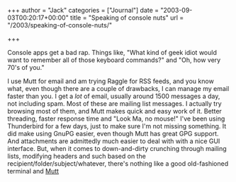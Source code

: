 +++
author = "Jack"
categories = ["Journal"]
date = "2003-09-03T00:20:17+00:00"
title = "Speaking of console nuts"
url = "/2003/speaking-of-console-nuts/"

+++

Console apps get a bad rap. Things like, "What kind of geek idiot would want to remember all of those keyboard commands?" and "Oh, how very 70's of you."

I use Mutt for email and am trying Raggle for RSS feeds, and you know what, even though there are a couple of drawbacks, I can manage my email faster than you. I get a _lot_ of email, usually around 1500 messages a day, not including spam. Most of these are mailing list messages. I actually try browsing most of them, and Mutt makes quick and easy work of it. Better threading, faster response time and "Look Ma, no mouse!" I've been using Thunderbird for a few days, just to make sure I'm not missing something. It did make using GnuPG easier, even though Mutt has great GPG support. And attachments are admittedly much easier to deal with with a nice GUI interface. But, when it comes to down-and-dirty crunching through mailing lists, modifying headers and such based on the recipient/folder/subject/whatever, there's nothing like a good old-fashioned terminal and [Mutt][1]

 [1]: http://www.mutt.org/
